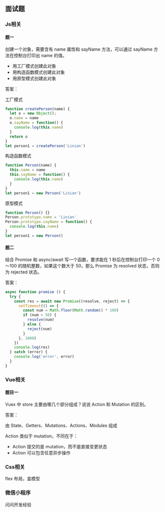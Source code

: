 ## 面试题

### Js相关

#### 题一
创建一个对象，需要含有 name 属性和 sayName 方法，可以通过 sayName 方法在控制台打印出 name 的值。
- 用工厂模式创建此对象
- 用构造函数模式创建此对象
- 用原型模式创建此对象

答案：

工厂模式
```js
function createPerson(name) {
  let o = new Object();
  o.name = name
  o.sayName = function() {
    console.log(this.name)
  }
  return o
}
let person1 = createPerson('Linian')
```

构造函数模式
```js
function Person(name) {
  this.name = name
  this.sayName = function() {
    console.log(this.name)
  }
}
let person1 = new Person('Linian')
```

原型模式
```js
function Person() {}
Person.prototype.name = 'Linian'
Person.prototype.sayName = function() {
  console.log(this.name)
}
let person1 = new Person()
```

#### 题二
结合 Promise 和 async/await 写一个函数，要求能在 1 秒后在控制台打印一个 0～100 的随机整数，如果这个数大于 50，那么 Promise 为 resolved 状态，否则为 rejected 状态。

答案：
```js
async function promise () {
  try {
    const res = await new Promise((resolve, reject) => {
      setTimeout(() => {
        const num = Math.floor(Math.random() * 100)
        if (num > 50) {
          resolve(num)
        } else {
          reject(num)
        }
      }, 1000)
    })
    console.log(res)
  } catch (error) {
    console.log('error', error)
  }
}
```

### Vue相关

#### 题目一
Vuex 中 store 主要由哪几个部分组成？说说 Action 和 Mutation 的区别。

答案：

由 State、Getters、Mutations、Actions、Modules 组成

Action 类似于 mutation，不同在于：
- Action 提交的是 mutation，而不是直接变更状态
- Action 可以包含任意异步操作


### Css相关

flex 布局，盒模型


### 微信小程序

问问开发经验
